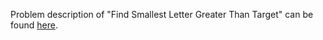 Problem description of "Find Smallest Letter Greater Than Target" can be found [here](https://leetcode.com/problems/find-smallest-letter-greater-than-target/).